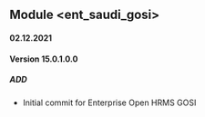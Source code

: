## Module <ent_saudi_gosi>

#### 02.12.2021
#### Version 15.0.1.0.0
##### ADD
- Initial commit for Enterprise Open HRMS GOSI

